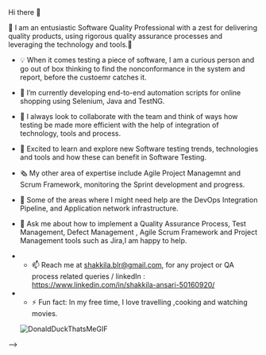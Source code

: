  Hi there 👋

👋 I am an entusiastic Software Quality Professional with a zest for delivering quality products, using rigorous quality assurance processes and leveraging the technology and tools.👋

- 💡 When it comes testing a piece of software, I am a curious person and go out of box thinking to find the nonconformance in the system and report, 
      before the custoemr catches it.
- 🌱 I’m currently developing end-to-end automation scripts for online shopping using Selenium, Java and TestNG.
- 👯 I always look to collaborate with the team and think of ways how testing be made more efficient with the help of integration of technology, tools and process.
- 🔭 Excited to learn and explore new Software testing trends, technologies and tools and how these can benefit in Software Testing.
- 🗞️ My other area of expertise include Agile Project Managemnt and Scrum Framework, monitoring the Sprint development and progress.
- 🤔 Some of the areas where I might need help are the DevOps Integration Pipeline, and Application network infrastructure.
- 💬 Ask me about how to implement a Quality Assurance Process, Test Management, Defect Management , Agile Scrum Framework and Project Management tools such as Jira,I am 
      happy to help. 
- - 📫 Reach me at shakkila.blr@gmail.com, for any project or QA process related queries / linkedIn : https://www.linkedin.com/in/shakkila-ansari-50160920/
- - ⚡ Fun fact: In my free time, I love travelling ,cooking and watching movies.

    
  ![DonaldDuckThatsMeGIF](https://github.com/user-attachments/assets/9416d0e2-ec5d-46ec-9ee9-417ba87502fd)


-->
